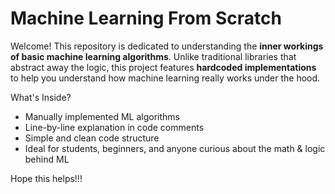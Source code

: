 # Machine Learning From Scratch

Welcome! This repository is dedicated to understanding the **inner workings of basic machine learning algorithms**.
Unlike traditional libraries that abstract away the logic, this project features **hardcoded implementations** to help you understand how machine learning really works under the hood.

What's Inside?

- Manually implemented ML algorithms  
- Line-by-line explanation in code comments  
- Simple and clean code structure  
- Ideal for students, beginners, and anyone curious about the math & logic behind ML  

Hope this helps!!!
